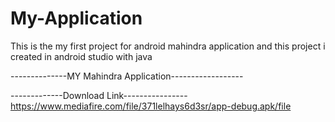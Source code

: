 # My-Application
This is the my first project for android mahindra application and this project i created in android studio with java

--------------MY Mahindra Application------------------

-------------Download Link----------------
https://www.mediafire.com/file/371lelhays6d3sr/app-debug.apk/file 
